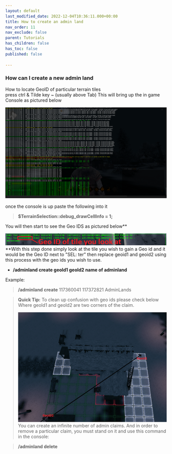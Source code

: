 ```yaml
---
layout: default
last_modified_date: 2022-12-04T10:36:11.000+00:00
title: How to create an admin land
nav_order: 11
nav_exclude: false
parent: Tutorials
has_children: false
has_toc: false
published: false

---
```

### How can I create a new admin land

How to locate GeoID of particular terrain tiles  
press ctrl & Tilde key \~ (usually above Tab) This will bring up the in game Console as pictured below  
  
![](/uploads/ingameconsole.png)  
  
once the console is up paste the following into it

> **$TerrainSelection::debug_drawCellInfo = 1;**

You will then start to see the Geo IDS as pictured below**  
  
![](/uploads/geoidinfo.png)  
**With this step done simply look at the tile you wish to gain a Geo id and it would be the Geo ID next to "SEL: ter" then replace geoid1 and geoid2 using this process with the geo ids you wish to use.

* **/adminland create geoId1 geoId2 name of adminland**

Example:

> **/adminland create** 117360041 117372821 AdminLands

>   
> **Quick Tip:** To clean up confusion with geo ids please check below  
> Where geoId1 and geoId2 are two corners of the claim.  
>   
> ![](/uploads/geoidpreference.png)  
> You can create an infinite number of admin claims. And in order to remove a particular claim, you must stand on it and use this command in the console:

> **/adminland delete**